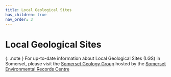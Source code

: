 ```yaml
---
title: Local Geological Sites
has_children: true
nav_order: 3
---
```


# Local Geological Sites

{: .note }
For up-to-date information about Local Geological Sites (LGS) in Somerset, please visit the [Somerset Geology Group](https://www.somerc.com/specialist-groups/somerset-geology-group/) hosted by the [Somerset Environmental Records Centre](http://www.somerc.com/local-geological-sites/)
